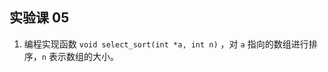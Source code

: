 ## 实验课 05

1. 编程实现函数 `void select_sort(int *a, int n)` ，对 `a` 指向的数组进行排序，`n` 表示数组的大小。


<script type="text/x-mathjax-config">
        MathJax.Hub.Config({
            tex2jax: {inlineMath: [['$','$'], ['\\(','\\)']]},
            "HTML-CSS": {linebreaks: {automatic: true}}
        });
</script>
<script src="//cdn.bootcss.com/mathjax/2.7.5/MathJax.js?config=TeX-AMS-MML_HTMLorMML"></script>